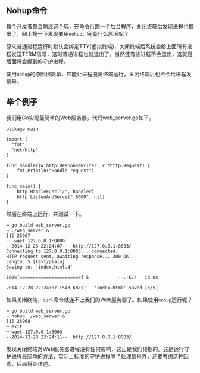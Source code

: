 
## Nohup命令

每个开发者都会躺过这个坑，在命令行跑一个后台程序，关闭终端后发现进程也推出了，网上搜一下发现要用`nohup`，究竟什么原因呢？

原来普通进程运行时默认会绑定TTY(虚拟终端)，关闭终端后系统会给上面所有进程发送TERM信号，这时普通进程也就退出了。当然还有些进程不会退出，这就是后面将会提到的守护进程。

使用`nohup`的原因很简单，它能让进程脱离终端运行，关闭终端后也不会给进程发信号。

## 举个例子

我们用Go实现最简单的Web服务器，代码web_server.go如下。

```golang
package main

import (
  "fmt"
  "net/http"
)

func handler(w http.ResponseWriter, r *http.Request) {
    fmt.Println("Handle request")
}

func main() {
    http.HandleFunc("/", handler)
    http.ListenAndServe(":8000", nil)
}
```

然后在终端上运行，并测试一下。

```
➜ go build web_server.go
➜ ./web_server &
[1] 25967
➜  wget 127.0.0.1:8000
--2014-12-28 22:24:07--  http://127.0.0.1:8003/
Connecting to 127.0.0.1:8003... connected.
HTTP request sent, awaiting response... 200 OK
Length: 5 [text/plain]
Saving to: 'index.html.4'

100%[======================>] 5           --.-K/s   in 0s

2014-12-28 22:24:07 (543 KB/s) - 'index.html' saved [5/5]
```

如果关闭终端，`curl`命令就连不上我们的Web服务器了。如果使用`nohup`运行呢？

```
➜ go build web_server.go
➜ nohup ./web_server &
[1] 25968
➜ exit
➜ wget 127.0.0.1:8003
--2014-12-28 22:24:11--  http://127.0.0.1:8003/
```

发现关闭终端对Web服务器进程没有任何影响，这正是我们预期的。这是运行守护进程最简单的方法，实际上标准的守护进程除了处理信号外，还要考虑这种因素，后面将会详述。

